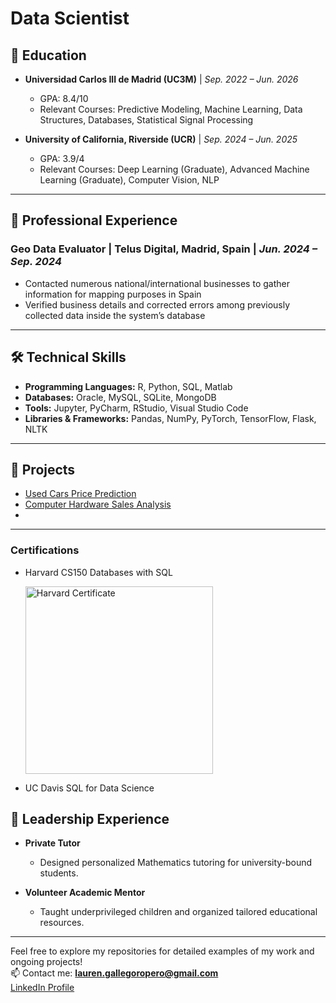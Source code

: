 # Data Scientist

## 🏫 Education  
- **Universidad Carlos III de Madrid (UC3M)** | *Sep. 2022 – Jun. 2026*  
  - GPA: 8.4/10  
  - Relevant Courses: Predictive Modeling, Machine Learning, Data Structures, Databases, Statistical Signal Processing  

- **University of California, Riverside (UCR)** | *Sep. 2024 – Jun. 2025*  
  - GPA: 3.9/4  
  - Relevant Courses: Deep Learning (Graduate), Advanced Machine Learning (Graduate), Computer Vision, NLP  

---

## 💼 Professional Experience  
### **Geo Data Evaluator** | Telus Digital, Madrid, Spain | *Jun. 2024 – Sep. 2024*  
- Contacted numerous national/international businesses to gather information for mapping purposes in Spain
- Verified business details and corrected errors among previously collected data inside the system’s database  

---

## 🛠 Technical Skills  
- **Programming Languages:** R, Python, SQL, Matlab  
- **Databases:** Oracle, MySQL, SQLite, MongoDB  
- **Tools:** Jupyter, PyCharm, RStudio, Visual Studio Code  
- **Libraries & Frameworks:** Pandas, NumPy, PyTorch, TensorFlow, Flask, NLTK  

---

## 📂 Projects  
- [Used Cars Price Prediction](https://github.com/LaurenGallego/Used-Cars-Price-Prediction) 
- [Computer Hardware Sales Analysis](https://github.com/LaurenGallego/Computer-Hardware-Sales-Analysis-PowerBI-Report)
- 
---
### Certifications
- Harvard CS150 Databases with SQL
  <p>
    <img src="https://github.com/LaurenGallego/portfolio/blob/main/Harvard%20Certificate.png?raw=true" alt="Harvard Certificate" width="300">
  </p>
  
- UC Davis SQL for Data Science
 

## 🌟 Leadership Experience  
- **Private Tutor** 
  - Designed personalized Mathematics tutoring for university-bound students.  

- **Volunteer Academic Mentor** 
  - Taught underprivileged children and organized tailored educational resources.  

---

Feel free to explore my repositories for detailed examples of my work and ongoing projects!  
📫 Contact me: **lauren.gallegoropero@gmail.com**  
[LinkedIn Profile](http://www.linkedin.com/in/lauren-gallego-ropero)  

